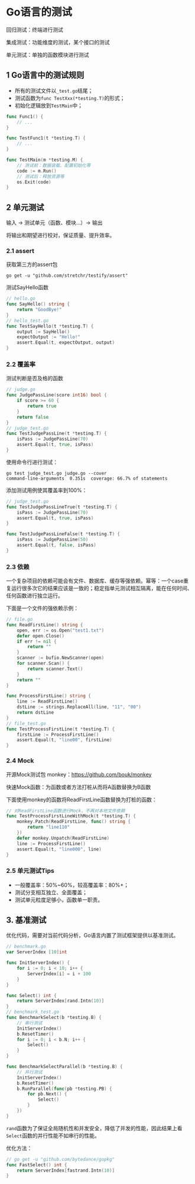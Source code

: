 # Go语言的测试
回归测试：终端进行测试

集成测试：功能维度的测试，某个接口的测试

单元测试：单独的函数模块进行测试
## 1 Go语言中的测试规则
- 所有的测试文件以`_test.go`结尾；
- 测试函数为`func TestXxx(*testing.T)`的形式；
- 初始化逻辑放到`TestMain`中；
```go
func Func1() {
    // ...
}

func TestFunc1(t *testing.T) {
    // ...
}

func TestMain(m *testing.M) {
    // 测试前：数据装载、配置初始化等
    code := m.Run()
    // 测试后：释放资源等
    os.Exit(code)
}
```
## 2 单元测试

输入 -> 测试单元（函数、模块...）-> 输出

将输出和期望进行校对，保证质量、提升效率。
### 2.1 assert
获取第三方的assert包
```shell
go get -u "github.com/stretchr/testify/assert"
```
测试SayHello函数
```go
// hello.go
func SayHello() string {
	return "GoodBye!"
}
// hello_test.go
func TestSayHello(t *testing.T) {
	output := SayHello()
	expectOutput := "Hello!"
	assert.Equal(t, expectOutput, output)
}
```
### 2.2 覆盖率
测试判断是否及格的函数
```go
// judge.go
func JudgePassLine(score int16) bool {
	if score >= 60 {
		return true
	}
	return false
}
// judge_test.go
func TestJudgePassLine(t *testing.T) {
	isPass := JudgePassLine(70)
	assert.Equal(t, true, isPass)
}
```
使用命令行进行测试：
```shell
go test judge_test.go judge.go --cover
command-line-arguments  0.351s  coverage: 66.7% of statements
```
添加测试用例使其覆盖率到100%：
```go
// judge_test.go
func TestJudgePassLineTrue(t *testing.T) {
	isPass := JudgePassLine(70)
	assert.Equal(t, true, isPass)
}

func TestJudgePassLineFalse(t *testing.T) {
	isPass := JudgePassLine(50)
	assert.Equal(t, false, isPass)
}
```
### 2.3 依赖
一个复杂项目的依赖可能会有文件、数据库、缓存等强依赖。幂等：一个case重复运行很多次它的结果应该是一致的；稳定指单元测试相互隔离，能在任何时间、任何函数进行独立运行。

下面是一个文件的强依赖示例：
```go
// file.go
func ReadFirstLine() string {
	open, err := os.Open("test1.txt")
	defer open.Close()
	if err != nil {
		return ""
	}
	scanner := bufio.NewScanner(open)
	for scanner.Scan() {
		return scanner.Text()
	}
	return ""
}

func ProcessFirstLine() string {
	line := ReadFirstLine()
	dstLine := strings.ReplaceAll(line, "11", "00")
	return dstLine
}
// file_test.go
func TestProcessFirstLine(t *testing.T) {
	firstLine := ProcessFirstLine()
	assert.Equal(t, "line00", firstLine)
}
```
### 2.4 Mock
开源Mock测试包 monkey：https://github.com/bouk/monkey

快速Mock函数：为函数或者方法打桩从而将A函数替换为B函数

下面使用monkey的函数将ReadFirstLine函数替换为打桩的函数：
```go
// 对ReadFirstLine函数进行Mock，不再对本地文件依赖
func TestProcessFirstLineWithMock(t *testing.T) {
	monkey.Patch(ReadFirstLine, func() string {
		return "line110"
	})
	defer monkey.Unpatch(ReadFirstLine)
	line := ProcessFirstLine()
	assert.Equal(t, "line000", line)
}
```
### 2.5 单元测试Tips
- 一般覆盖率：50%~60%，较高覆盖率：80%+；
- 测试分支相互独立、全面覆盖；
- 测试单元粒度足够小，函数单一职责。

## 3. 基准测试
优化代码，需要对当前代码分析，Go语言内置了测试框架提供以基准测试。
```go
// benchmark.go
var ServerIndex [10]int

func InitServerIndex() {
	for i := 0; i < 10; i++ {
		ServerIndex[i] = i + 100
	}
}

func Select() int {
	return ServerIndex[rand.Intn(10)]
}
// benchmark_test.go
func BenchmarkSelect(b *testing.B) {
    // 串行测试
	InitServerIndex()
	b.ResetTimer()
	for i := 0; i < b.N; i++ {
		Select()
	}
}

func BenchmarkSelectParallel(b *testing.B) {
    // 并行测试
	InitServerIndex()
	b.ResetTimer()
	b.RunParallel(func(pb *testing.PB) {
		for pb.Next() {
			Select()
		}
	})
}
```
`rand`函数为了保证全局随机性和并发安全，降低了并发的性能，因此结果上看`Select`函数的并行性能不如串行的性能。

优化方法：
```go
// go get -u "github.com/bytedance/gopkg"
func FastSelect() int {
	return ServerIndex[fastrand.Intn(10)]
}
```

